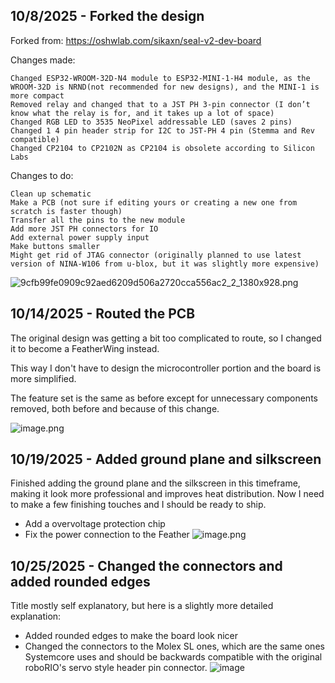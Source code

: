 <!--
  ===================    !!READ THIS NOTICE!!   ====================
  DO NOT edit this file manually. Your changes WILL BE OVERWRITTEN!
  This journal is auto generated and updated by Hack Club Blueprint.
  To edit this file, please edit your journal entries on Blueprint.
  ==================================================================
-->

## 10/8/2025 - Forked the design  

Forked from: https://oshwlab.com/sikaxn/seal-v2-dev-board

Changes made:

    Changed ESP32-WROOM-32D-N4 module to ESP32-MINI-1-H4 module, as the WROOM-32D is NRND(not recommended for new designs), and the MINI-1 is more compact
    Removed relay and changed that to a JST PH 3-pin connector (I don’t know what the relay is for, and it takes up a lot of space)
    Changed RGB LED to 3535 NeoPixel addressable LED (saves 2 pins)
    Changed 1 4 pin header strip for I2C to JST-PH 4 pin (Stemma and Rev compatible)
    Changed CP2104 to CP2102N as CP2104 is obsolete according to Silicon Labs

Changes to do:

    Clean up schematic
    Make a PCB (not sure if editing yours or creating a new one from scratch is faster though)
    Transfer all the pins to the new module
    Add more JST PH connectors for IO
    Add external power supply input
    Make buttons smaller
    Might get rid of JTAG connector (originally planned to use latest version of NINA-W106 from u-blox, but it was slightly more expensive)

![9cfb99fe0909c92aed6209d506a2720cca556ac2_2_1380x928.png](https://blueprint.hackclub.com/user-attachments/blobs/proxy/eyJfcmFpbHMiOnsiZGF0YSI6MTExMiwicHVyIjoiYmxvYl9pZCJ9fQ==--facade716e889d8850b5539d3cca429a305c19a1/9cfb99fe0909c92aed6209d506a2720cca556ac2_2_1380x928.png)

  

## 10/14/2025 - Routed the PCB  

The original design was getting a bit too complicated to route, so I changed it to become a FeatherWing instead.

This way I don't have to design the microcontroller portion and the board is more simplified.

The feature set is the same as before except for unnecessary components removed, both before and because of this change.

![image.png](https://blueprint.hackclub.com/user-attachments/blobs/proxy/eyJfcmFpbHMiOnsiZGF0YSI6MjIyNywicHVyIjoiYmxvYl9pZCJ9fQ==--e374990ce4cf2d8c2f84eb2bd1db25a351271eeb/image.png)
  

## 10/19/2025 - Added ground plane and silkscreen  

Finished adding the ground plane and the silkscreen in this timeframe, making it look more professional and improves heat distribution.
Now I need to make a few finishing touches and I should be ready to ship.
- Add a overvoltage protection chip
- Fix the power connection to the Feather
![image.png](https://blueprint.hackclub.com/user-attachments/blobs/proxy/eyJfcmFpbHMiOnsiZGF0YSI6MzQ4NSwicHVyIjoiYmxvYl9pZCJ9fQ==--87dbed5851eefa37b95a8994a625a8297534aa9e/image.png)  

## 10/25/2025 - Changed the connectors and added rounded edges  

Title mostly self explanatory, but here is a slightly more detailed explanation:
- Added rounded edges to make the board look nicer
- Changed the connectors to the Molex SL ones, which are the same ones Systemcore uses and should be backwards compatible with the original roboRIO's servo style header pin connector.
![image](https://blueprint.hackclub.com/user-attachments/blobs/proxy/eyJfcmFpbHMiOnsiZGF0YSI6NTU2OSwicHVyIjoiYmxvYl9pZCJ9fQ==--b9031aacad4fa4875134d00796e301c48af1c9bd/image.png)
  

